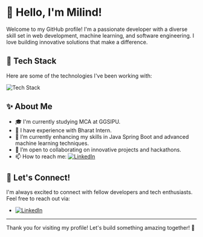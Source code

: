 # 👋 Hello, I'm Milind!

Welcome to my GitHub profile! I'm a passionate developer with a diverse skill set in web development, machine learning, and software engineering. I love building innovative solutions that make a difference.

## 🚀 Tech Stack

Here are some of the technologies I've been working with:

<img src="https://skillicons.dev/icons?i=html,css,js,bootstrap,react,tailwind,python,django,c,java,spring,mysql,postgresql,mongodb,github,vercel,postman,flask,git,pytorch,tensorflow" alt="Tech Stack" />


## ✨ About Me

- 🎓 I'm currently studying MCA at GGSIPU.
- 💼 I have experience with Bharat Intern.
- 🌱 I’m currently enhancing my skills in Java Spring Boot and advanced machine learning techniques.
- 🤝 I’m open to collaborating on innovative projects and hackathons.
- 📫 How to reach me: [<img src="https://skillicons.dev/icons?i=linkedin" alt="LinkedIn" />](https://www.linkedin.com/in/milind-singh-317343246/)

## 💬 Let's Connect!

I'm always excited to connect with fellow developers and tech enthusiasts. Feel free to reach out via:

- [<img src="https://skillicons.dev/icons?i=linkedin" alt="LinkedIn" /> ](https://www.linkedin.com/in/milind-singh-317343246/)

---
Thank you for visiting my profile! Let's build something amazing together! 🚀

